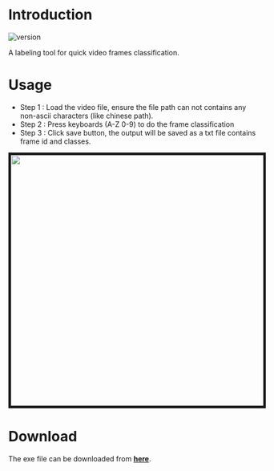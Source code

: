 # **Introduction**

![version](https://img.shields.io/badge/version-0.3.1-blue)

A labeling tool for quick video frames classification.


# Usage 

 - Step 1 : Load the video file, ensure the file path can not contains any non-ascii characters (like chinese path).
 - Step 2 : Press keyboards (A-Z 0-9) to do the frame classification
 - Step 3 : Click save button, the output will be saved as a txt file contains frame id and classes.
 
<p align="center">
  <img src="img/demo.gif" width = "630" height = "500" border="5">
</p>


# Download

The exe file can be downloaded from **[here](https://github.com/ChiHangChen/VideoFrameClassification/releases)**.